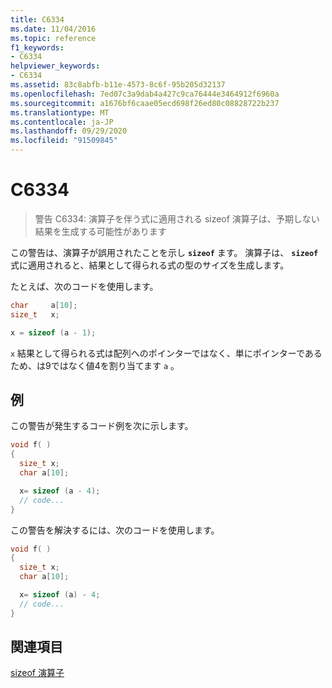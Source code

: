 ```yaml
---
title: C6334
ms.date: 11/04/2016
ms.topic: reference
f1_keywords:
- C6334
helpviewer_keywords:
- C6334
ms.assetid: 83c8abfb-b11e-4573-8c6f-95b205d32137
ms.openlocfilehash: 7ed07c3a9dab4a427c9ca76444e3464912f6960a
ms.sourcegitcommit: a1676bf6caae05ecd698f26ed80c08828722b237
ms.translationtype: MT
ms.contentlocale: ja-JP
ms.lasthandoff: 09/29/2020
ms.locfileid: "91509845"
---
```

# <a name="c6334"></a>C6334

> 警告 C6334: 演算子を伴う式に適用される sizeof 演算子は、予期しない結果を生成する可能性があります

この警告は、演算子が誤用されたことを示し **`sizeof`** ます。 演算子は、 **`sizeof`** 式に適用されると、結果として得られる式の型のサイズを生成します。

たとえば、次のコードを使用します。

```cpp
char     a[10];
size_t   x;

x = sizeof (a - 1);
```

 `x` 結果として得られる式は配列へのポインターではなく、単にポインターであるため、は9ではなく値4を割り当てます `a` 。

## <a name="example"></a>例

この警告が発生するコード例を次に示します。

```cpp
void f( )
{
  size_t x;
  char a[10];

  x= sizeof (a - 4);
  // code...
}
```

この警告を解決するには、次のコードを使用します。

```cpp
void f( )
{
  size_t x;
  char a[10];

  x= sizeof (a) - 4;
  // code...
}
```

## <a name="see-also"></a>関連項目

[sizeof 演算子](../cpp/sizeof-operator.md)
